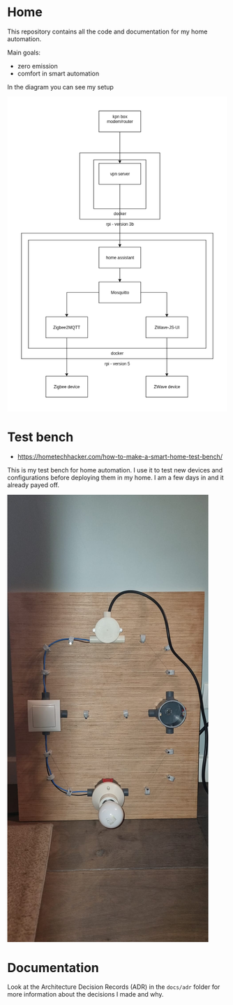 # Home

This repository contains all the code and documentation for my home automation.

Main goals:
- zero emission
- comfort in smart automation

In the diagram you can see my setup

![Architecture](./home.drawio.png)

# Test bench

- https://hometechhacker.com/how-to-make-a-smart-home-test-bench/

This is my test bench for home automation. I use it to test new devices and configurations before deploying them in my home.
I am a few days in and it already payed off. 

![Test bench](./testbench.jpg)

# Documentation

Look at the Architecture Decision Records (ADR) in the `docs/adr` folder for more information about the decisions I made and why.

